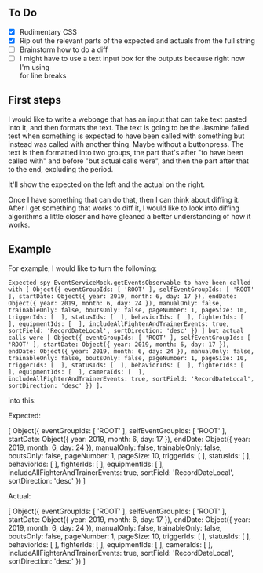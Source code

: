 ## To Do

- [x] Rudimentary CSS
- [x] Rip out the relevant parts of the expected and actuals from the full string
- [ ] Brainstorm how to do a diff
- [ ] I might have to use a text input box for the outputs because right now I'm using <br> for line breaks

## First steps

I would like to write a webpage that has an input that can take text pasted into it, and then formats the text. The text is going to be the Jasmine failed test when something is expected to have been called with something but instead was called with another thing. Maybe without a buttonpress. The text is then formatted into two groups, the part that's after "to have been called with" and before "but actual calls were", and then the part after that to the end, excluding the period.

It'll show the expected on the left and the actual on the right.

Once I have something that can do that, then I can think about diffing it. After I get something that works to diff it, I would like to look into diffing algorithms a little closer and have gleaned a better understanding of how it works.

## Example

For example, I would like to turn the following:

```
Expected spy EventServiceMock.getEventsObservable to have been called with [ Object({ eventGroupIds: [ 'ROOT' ], selfEventGroupIds: [ 'ROOT' ], startDate: Object({ year: 2019, month: 6, day: 17 }), endDate: Object({ year: 2019, month: 6, day: 24 }), manualOnly: false, trainableOnly: false, boutsOnly: false, pageNumber: 1, pageSize: 10, triggerIds: [  ], statusIds: [  ], behaviorIds: [  ], fighterIds: [  ], equipmentIds: [  ], includeAllFighterAndTrainerEvents: true, sortField: 'RecordDateLocal', sortDirection: 'desc' }) ] but actual calls were [ Object({ eventGroupIds: [ 'ROOT' ], selfEventGroupIds: [ 'ROOT' ], startDate: Object({ year: 2019, month: 6, day: 17 }), endDate: Object({ year: 2019, month: 6, day: 24 }), manualOnly: false, trainableOnly: false, boutsOnly: false, pageNumber: 1, pageSize: 10, triggerIds: [  ], statusIds: [  ], behaviorIds: [  ], fighterIds: [  ], equipmentIds: [  ], cameraIds: [  ], includeAllFighterAndTrainerEvents: true, sortField: 'RecordDateLocal', sortDirection: 'desc' }) ].
```

into this:

Expected:

[ Object({ eventGroupIds: [ 'ROOT' ], 
selfEventGroupIds: [ 'ROOT' ], 
startDate: Object({ year: 2019, month: 6, day: 17 }), 
endDate: Object({ year: 2019, month: 6, day: 24 }), 
manualOnly: false, 
trainableOnly: false, 
boutsOnly: false, 
pageNumber: 1, 
pageSize: 10, 
triggerIds: [  ], 
statusIds: [  ], 
behaviorIds: [  ], 
fighterIds: [  ], 
equipmentIds: [  ], 
includeAllFighterAndTrainerEvents: true, 
sortField: 'RecordDateLocal', 
sortDirection: 'desc' }) ]

Actual:

[ Object({ eventGroupIds: [ 'ROOT' ], 
selfEventGroupIds: [ 'ROOT' ], 
startDate: Object({ year: 2019, month: 6, day: 17 }), 
endDate: Object({ year: 2019, month: 6, day: 24 }), 
manualOnly: false, 
trainableOnly: false, 
boutsOnly: false, 
pageNumber: 1, 
pageSize: 10, 
triggerIds: [  ], 
statusIds: [  ], 
behaviorIds: [  ], 
fighterIds: [  ], 
equipmentIds: [  ], 
cameraIds: [  ], 
includeAllFighterAndTrainerEvents: true, 
sortField: 'RecordDateLocal', 
sortDirection: 'desc' }) ]